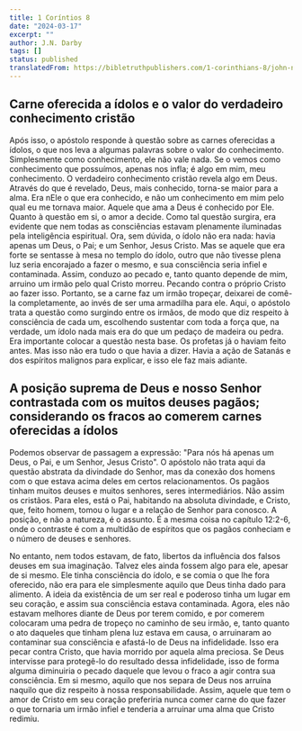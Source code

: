 ```yaml
---
title: 1 Coríntios 8
date: "2024-03-17"
excerpt: ""
author: J.N. Darby
tags: []
status: published
translatedFrom: https://bibletruthpublishers.com/1-corinthians-8/john-nelson-darby-jnd/darby-synopsis-4-acts-to-philippians/la73220
---
```


## **Carne oferecida a ídolos e o valor do verdadeiro conhecimento cristão**

Após isso, o apóstolo responde à questão sobre as carnes oferecidas a
ídolos, o que nos leva a algumas palavras sobre o valor do conhecimento.
Simplesmente como conhecimento, ele não vale nada. Se o vemos como
conhecimento que possuímos, apenas nos infla; é algo em mim, meu
conhecimento. O verdadeiro conhecimento cristão revela algo em Deus.
Através do que é revelado, Deus, mais conhecido, torna-se maior para a
alma. Era nEle o que era conhecido, e não um conhecimento em mim pelo
qual eu me tornava maior. Aquele que ama a Deus é conhecido por Ele.
Quanto à questão em si, o amor a decide. Como tal questão surgira, era
evidente que nem todas as consciências estavam plenamente iluminadas
pela inteligência espiritual. Ora, sem dúvida, o ídolo não era nada:
havia apenas um Deus, o Pai; e um Senhor, Jesus Cristo. Mas se aquele
que era forte se sentasse à mesa no templo do ídolo, outro que não
tivesse plena luz seria encorajado a fazer o mesmo, e sua consciência
seria infiel e contaminada. Assim, conduzo ao pecado e, tanto quanto
depende de mim, arruino um irmão pelo qual Cristo morreu. Pecando contra
o próprio Cristo ao fazer isso. Portanto, se a carne faz um irmão
tropeçar, deixarei de comê-la completamente, ao invés de ser uma
armadilha para ele. Aqui, o apóstolo trata a questão como surgindo entre
os irmãos, de modo que diz respeito à consciência de cada um, escolhendo
sustentar com toda a força que, na verdade, um ídolo nada mais era do
que um pedaço de madeira ou pedra. Era importante colocar a questão
nesta base. Os profetas já o haviam feito antes. Mas isso não era tudo o
que havia a dizer. Havia a ação de Satanás e dos espíritos malignos para
explicar, e isso ele faz mais adiante.

## **A posição suprema de Deus e nosso Senhor contrastada com os muitos deuses pagãos; considerando os fracos ao comerem carnes oferecidas a ídolos**

Podemos observar de passagem a expressão: \"Para nós há apenas um Deus,
o Pai, e um Senhor, Jesus Cristo\". O apóstolo não trata aqui da questão
abstrata da divindade do Senhor, mas da conexão dos homens com o que
estava acima deles em certos relacionamentos. Os pagãos tinham muitos
deuses e muitos senhores, seres intermediários. Não assim os cristãos.
Para eles, está o Pai, habitando na absoluta divindade, e Cristo, que,
feito homem, tomou o lugar e a relação de Senhor para conosco. A
posição, e não a natureza, é o assunto. É a mesma coisa no capítulo
12:2-6, onde o contraste é com a multidão de espíritos que os pagãos
conheciam e o número de deuses e senhores.

No entanto, nem todos estavam, de fato, libertos da influência dos
falsos deuses em sua imaginação. Talvez eles ainda fossem algo para ele,
apesar de si mesmo. Ele tinha consciência do ídolo, e se comia o que lhe
fora oferecido, não era para ele simplesmente aquilo que Deus tinha dado
para alimento. A ideia da existência de um ser real e poderoso tinha um
lugar em seu coração, e assim sua consciência estava contaminada. Agora,
eles não estavam melhores diante de Deus por terem comido, e por comerem
colocaram uma pedra de tropeço no caminho de seu irmão, e, tanto quanto
o ato daqueles que tinham plena luz estava em causa, o arruinaram ao
contaminar sua consciência e afastá-lo de Deus na infidelidade. Isso era
pecar contra Cristo, que havia morrido por aquela alma preciosa. Se Deus
intervisse para protegê-lo do resultado dessa infidelidade, isso de
forma alguma diminuiria o pecado daquele que levou o fraco a agir contra
sua consciência. Em si mesmo, aquilo que nos separa de Deus nos arruína
naquilo que diz respeito à nossa responsabilidade. Assim, aquele que tem
o amor de Cristo em seu coração preferiria nunca comer carne do que
fazer o que tornaria um irmão infiel e tenderia a arruinar uma alma que
Cristo redimiu.
